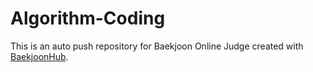 # Algorithm-Coding
This is an auto push repository for Baekjoon Online Judge created with [BaekjoonHub](https://github.com/BaekjoonHub/BaekjoonHub).
